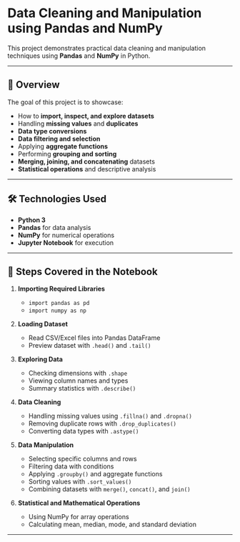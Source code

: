 # Data Cleaning and Manipulation using Pandas and NumPy

This project demonstrates practical data cleaning and manipulation techniques using **Pandas** and **NumPy** in Python. 

---

## 📌 Overview
The goal of this project is to showcase:
- How to **import, inspect, and explore datasets**
- Handling **missing values** and **duplicates**
- **Data type conversions**
- **Data filtering and selection**
- Applying **aggregate functions**
- Performing **grouping and sorting**
- **Merging, joining, and concatenating** datasets
- **Statistical operations** and descriptive analysis

---

## 🛠 Technologies Used
- **Python 3**
- **Pandas** for data analysis
- **NumPy** for numerical operations
- **Jupyter Notebook** for execution

---

## 📖 Steps Covered in the Notebook
1. **Importing Required Libraries**  
   - `import pandas as pd`  
   - `import numpy as np`  

2. **Loading Dataset**  
   - Read CSV/Excel files into Pandas DataFrame  
   - Preview dataset with `.head()` and `.tail()`  

3. **Exploring Data**  
   - Checking dimensions with `.shape`  
   - Viewing column names and types  
   - Summary statistics with `.describe()`  

4. **Data Cleaning**  
   - Handling missing values using `.fillna()` and `.dropna()`  
   - Removing duplicate rows with `.drop_duplicates()`  
   - Converting data types with `.astype()`  

5. **Data Manipulation**  
   - Selecting specific columns and rows  
   - Filtering data with conditions  
   - Applying `.groupby()` and aggregate functions  
   - Sorting values with `.sort_values()`  
   - Combining datasets with `merge()`, `concat()`, and `join()`  

6. **Statistical and Mathematical Operations**  
   - Using NumPy for array operations  
   - Calculating mean, median, mode, and standard deviation  

---

